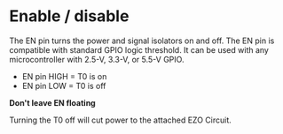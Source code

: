 
# <i class="fas fa-power-off"></i> Enable / disable <!-- {docsify-ignore} -->

The EN pin turns the power and signal isolators on and off. The EN pin is compatible with standard GPIO logic threshold. It can
be used with any microcontroller with 2.5-V, 3.3-V, or 5.5-V GPIO.

* EN pin HIGH = T0 is on
* EN pin LOW = T0 is off

**Don't leave EN floating**

Turning the T0 off will cut power to the attached EZO Circuit.
